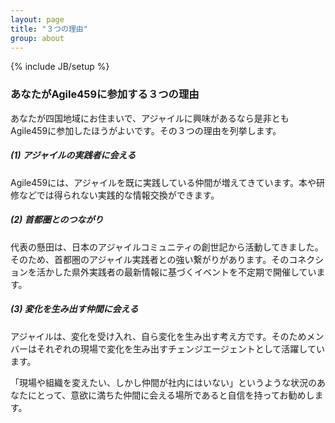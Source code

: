 ```yaml
---
layout: page
title: "３つの理由"
group: about
---
```

{% include JB/setup %}

### あなたがAgile459に参加する３つの理由

あなたが四国地域にお住まいで、アジャイルに興味があるなら是非ともAgile459に参加したほうがよいです。その３つの理由を列挙します。

##### (1) アジャイルの実践者に会える

Agile459には、アジャイルを既に実践している仲間が増えてきています。本や研修などでは得られない実践的な情報交換ができます。

##### (2) 首都圏とのつながり

代表の懸田は、日本のアジャイルコミュニティの創世記から活動してきました。そのため、首都圏のアジャイル実践者との強い繋がりがあります。そのコネクションを活かした県外実践者の最新情報に基づくイベントを不定期で開催しています。

##### (3) 変化を生み出す仲間に会える

アジャイルは、変化を受け入れ、自ら変化を生み出す考え方です。そのためメンバーはそれぞれの現場で変化を生み出すチェンジエージェントとして活躍しています。

「現場や組織を変えたい、しかし仲間が社内にはいない」というような状況のあなたにとって、意欲に満ちた仲間に会える場所であると自信を持ってお勧めします。